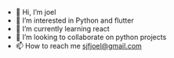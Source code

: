 - 👋 Hi, I’m joel
- 👀 I’m interested in Python and flutter
- 🌱 I’m currently learning react
- 💞️ I’m looking to collaborate on python projects
- 📫 How to reach me sjfjoel@gmail.com

<!---
sjfjoel/sjfjoel is a ✨ special ✨ repository because its `README.md` (this file) appears on your GitHub profile.
You can click the Preview link to take a look at your changes.
--->
